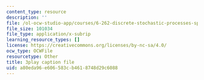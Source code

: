 ```yaml
---
content_type: resource
description: ''
file: /ol-ocw-studio-app/courses/6-262-discrete-stochastic-processes-spring-2011/a80eda96e606583cb4618748d29c6088_mNGVkKeMUtc.vtt
file_size: 101034
file_type: application/x-subrip
learning_resource_types: []
license: https://creativecommons.org/licenses/by-nc-sa/4.0/
ocw_type: OCWFile
resourcetype: Other
title: 3play caption file
uid: a80eda96-e606-583c-b461-8748d29c6088
---
```

